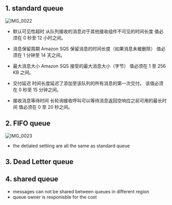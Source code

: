 
## 1. standard queue


![IMG_0022](https://user-images.githubusercontent.com/26485327/70875604-ca535c80-1ff9-11ea-9dda-6d7011e021fe.jpeg)

- 默认可见性超时
从队列接收的消息对于其他接收组件不可见的时间长度
值必须在 0 秒至 12 小时之间。

- 消息保留周期
Amazon SQS 保留消息的时间长度（如果消息未被删除）
值必须在 1 分钟至 14 天之间。

- 最大消息大小
Amazon SQS 接受的最大消息大小（字节）
值必须在 1 至 256 KB 之间。

- 交付延迟
时间长度延迟了添加至该队列的所有消息的第一次交付。
该值必须在 0 秒至 15 分钟之间。

- 接收消息等待时间
长轮询接收呼叫可以等待消息返回空响应之前可用的最长时间
值必须在 0 至 20 秒之间。


## 2. FIFO queue


![IMG_0023](https://user-images.githubusercontent.com/26485327/70876134-cc1e1f80-1ffb-11ea-8684-8a1666f1b4ec.jpeg)

- the detialed settiing are all the same as standard queue



## 3. Dead Letter queue



## 4. shared queue

- messages can not be shared between queues in different region
- queue owner is responisble for the cost









